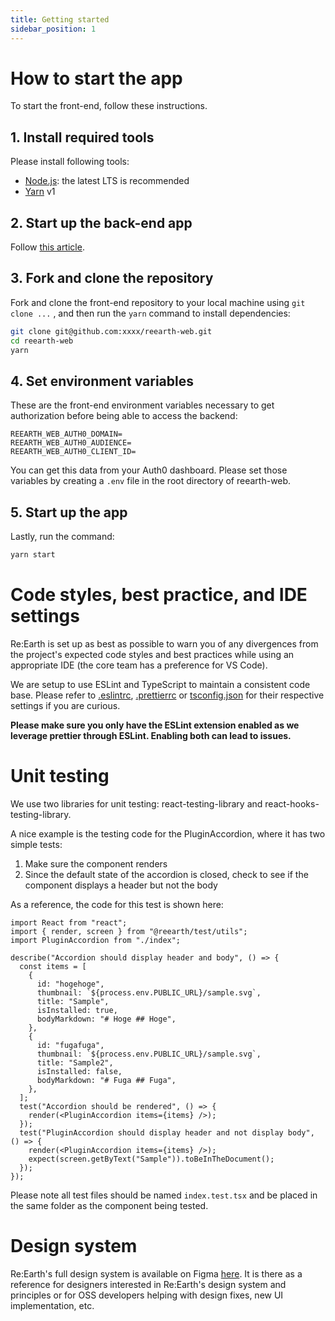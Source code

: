 ```yaml
---
title: Getting started
sidebar_position: 1
---
```

# How to start the app

To start the front-end, follow these instructions.

## 1. Install required tools

Please install following tools:

- [Node.js](https://nodejs.org/ja/download/): the latest LTS is recommended
- [Yarn](https://yarnpkg.com/) v1

## 2. Start up the back-end app

Follow [this article](../backend/getting-started).

## 3. Fork and clone the repository

Fork and clone the front-end repository to your local machine using `git clone ...` , and then run the `yarn` command to install dependencies:

```bash
git clone git@github.com:xxxx/reearth-web.git
cd reearth-web
yarn
```

## 4. Set environment variables

These are the front-end environment variables necessary to get authorization before being able to access the backend:

```
REEARTH_WEB_AUTH0_DOMAIN=
REEARTH_WEB_AUTH0_AUDIENCE=
REEARTH_WEB_AUTH0_CLIENT_ID=
```

You can get this data from your Auth0 dashboard. Please set those variables by creating a `.env` file in the root directory of reearth-web.

## 5. Start up the app

Lastly, run the command:

```bash
yarn start
```

# Code styles, best practice, and IDE settings

Re:Earth is set up as best as possible to warn you of any divergences from the project's expected code styles and best practices while using an appropriate IDE (the core team has a preference for VS Code).

We are setup to use ESLint and TypeScript to maintain a consistent code base. Please refer to [.eslintrc](https://github.com/reearth/reearth-web/blob/main/.eslintrc.yml), [.prettierrc](https://github.com/reearth/reearth-web/blob/main/.prettierrc) or [tsconfig.json](https://github.com/reearth/reearth-web/blob/main/tsconfig.json) for their respective settings if you are curious.

**Please make sure you only have the ESLint extension enabled as we leverage prettier through ESLint. Enabling both can lead to issues.**

# Unit testing

We use two libraries for unit testing: react-testing-library and react-hooks-testing-library.

A nice example is the testing code for the PluginAccordion, where it has two simple tests:

1. Make sure the component renders
2. Since the default state of the accordion is closed, check to see if the component displays a header but not the body

As a reference, the code for this test is shown here:

```tsx
import React from "react";
import { render, screen } from "@reearth/test/utils";
import PluginAccordion from "./index";

describe("Accordion should display header and body", () => {
  const items = [
    {
      id: "hogehoge",
      thumbnail: `${process.env.PUBLIC_URL}/sample.svg`,
      title: "Sample",
      isInstalled: true,
      bodyMarkdown: "# Hoge ## Hoge",
    },
    {
      id: "fugafuga",
      thumbnail: `${process.env.PUBLIC_URL}/sample.svg`,
      title: "Sample2",
      isInstalled: false,
      bodyMarkdown: "# Fuga ## Fuga",
    },
  ];
  test("Accordion should be rendered", () => {
    render(<PluginAccordion items={items} />);
  });
  test("PluginAccordion should display header and not display body", () => {
    render(<PluginAccordion items={items} />);
    expect(screen.getByText("Sample")).toBeInTheDocument();
  });
});
```

Please note all test files should be named `index.test.tsx` and be placed in the same folder as the component being tested.

# Design system

Re:Earth's full design system is available on Figma [here](https://www.figma.com/file/T7o1ItZPmuHqnHBCOQfUzf/Re%3AEarth-Design-OSS?node-id=0%3A1). It is there as a reference for designers interested in Re:Earth's design system and principles or for OSS developers helping with design fixes, new UI implementation, etc.
